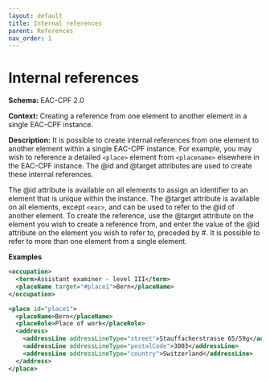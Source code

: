 ```yaml
---
layout: default
title: Internal references
parent: References
nav_order: 1
---
```


# Internal references

**Schema:**
EAC-CPF 2.0

**Context:** 
Creating a reference from one element to another element in a single EAC-CPF instance.

**Description:** 
It is possible to create internal references from one element to another element within a single EAC-CPF instance. For example, you may wish to reference a detailed `<place>` element from `<placename>` elsewhere in the EAC-CPF instance. The @id and @target attributes are used to create these internal references.

The @id attribute is available on all elements to assign an identifier to an element that is unique within the instance. The @target attribute is available on all elements, except `<eac>`, and can be used to refer to the @id of another element. To create the reference, use the @target attribute on the element you wish to create a reference from, and enter the value of the @id attribute on the element you wish to refer to, preceded by #. It is possible to refer to more than one element from a single element.

**Examples**
```xml
<occupation>
  <term>Assistant examiner - level III</term>
  <placeName target="#place1">Bern</placeName>
</occupation>
```
```xml
<place id="place1">
  <placeName>Bern</placeName>
  <placeRole>Place of work</placeRole>
  <address>
    <addressLine addressLineType="street">Stauffacherstrasse 65/59g</addressLine>
    <addressLine addressLineType="postalCode">3003</addressLine>
    <addressLine addressLineType="country">Switzerland</addressLine>
  </address>
</place>
```
